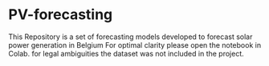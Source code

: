 # PV-forecasting
This Repository is a set of forecasting models developed to forecast solar power generation in Belgium 
For optimal clarity please open the notebook in Colab. for legal ambiguities the dataset was not included in the project. 
